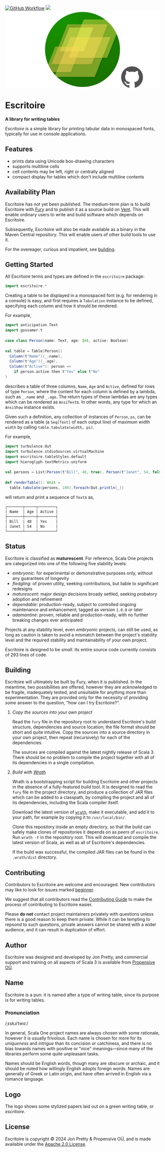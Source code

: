 [<img alt="GitHub Workflow" src="https://img.shields.io/github/actions/workflow/status/propensive/escritoire/main.yml?style=for-the-badge" height="24">](https://github.com/propensive/escritoire/actions)
[<img src="https://img.shields.io/discord/633198088311537684?color=8899f7&label=DISCORD&style=for-the-badge" height="24">](https://discord.gg/7b6mpF6Qcf)
<img src="/doc/images/github.png" valign="middle">

# Escritoire

__A library for writing tables__

_Escritoire_ is a simple library for printing tabular data in monospaced fonts,
typically for use in console applications.

## Features

- prints data using Unicode box-drawing characters
- supports multiline cells
- cell contents may be left, right or centrally aligned
- compact display for tables which don't include multiline contents


## Availability Plan

Escritoire has not yet been published. The medium-term plan is to build Escritoire
with [Fury](https://github.com/propensive/fury) and to publish it as a source build on
[Vent](https://github.com/propensive/vent). This will enable ordinary users to write and build
software which depends on Escritoire.

Subsequently, Escritoire will also be made available as a binary in the Maven
Central repository. This will enable users of other build tools to use it.

For the overeager, curious and impatient, see [building](#building).

## Getting Started

All Escritoire terms and types are defined in the `escritoire` package:
```scala
import escritoire.*
```

Creating a table to be displayed in a monospaced font (e.g. for rendering in a console) is easy,
and first requires a `Tabulation` instance to be defined, specifying each column and how it should
be rendered.

For example,
```scala
import anticipation.Text
import gossamer.t

case class Person(name: Text, age: Int, active: Boolean)

val table = Table[Person](
  Column(t"Name")(_.name),
  Column(t"Age")(_.age),
  Column(t"Active"): person =>
    if person.active then t"Yes" else t"No"
)
```
describes a table of three columns, `Name`, `Age` and `Active`, defined for rows of type `Person`,
where the content for each column is defined by a lambda, such as `_.name` and `_.age`. The return
types of these lambdas are any types which can be rendered as `AnsiText`s. In other words, any
type for which an `AnsiShow` instance exists.

Given such a definition, any collection of instances of `Person`, `ps`, can be rendered as a table
(a `Seq[Text]` of each output line) of maximum width `width` by calling
`table.tabulate(width, ps)`.

For example,
```scala
import turbulence.Out
import turbulence.stdioSources.virtualMachine
import escritoire.tableStyles.default
import hieroglyph.textMetrics.uniform

val persons = List(Person(t"Bill", 48, true), Person(t"Janet", 54, false))

def renderTable(): Unit =
  table.tabulate(persons, 100).foreach(Out.println(_))
```
will return and print a sequence of `Text`s as,
```
┌───────┬─────┬────────┐
│ Name  │ Age │ Active │
├───────┼─────┼────────┤
│ Bill  │ 48  │ Yes    │
│ Janet │ 54  │ No     │
└───────┴─────┴────────┘
```





## Status

Escritoire is classified as __maturescent__. For reference, Scala One projects are
categorized into one of the following five stability levels:

- _embryonic_: for experimental or demonstrative purposes only, without any guarantees of longevity
- _fledgling_: of proven utility, seeking contributions, but liable to significant redesigns
- _maturescent_: major design decisions broady settled, seeking probatory adoption and refinement
- _dependable_: production-ready, subject to controlled ongoing maintenance and enhancement; tagged as version `1.0.0` or later
- _adamantine_: proven, reliable and production-ready, with no further breaking changes ever anticipated

Projects at any stability level, even _embryonic_ projects, can still be used,
as long as caution is taken to avoid a mismatch between the project's stability
level and the required stability and maintainability of your own project.

Escritoire is designed to be _small_. Its entire source code currently consists
of 293 lines of code.

## Building

Escritoire will ultimately be built by Fury, when it is published. In the
meantime, two possibilities are offered, however they are acknowledged to be
fragile, inadequately tested, and unsuitable for anything more than
experimentation. They are provided only for the necessity of providing _some_
answer to the question, "how can I try Escritoire?".

1. *Copy the sources into your own project*
   
   Read the `fury` file in the repository root to understand Escritoire's build
   structure, dependencies and source location; the file format should be short
   and quite intuitive. Copy the sources into a source directory in your own
   project, then repeat (recursively) for each of the dependencies.

   The sources are compiled against the latest nightly release of Scala 3.
   There should be no problem to compile the project together with all of its
   dependencies in a single compilation.

2. *Build with [Wrath](https://github.com/propensive/wrath/)*

   Wrath is a bootstrapping script for building Escritoire and other projects in
   the absence of a fully-featured build tool. It is designed to read the `fury`
   file in the project directory, and produce a collection of JAR files which can
   be added to a classpath, by compiling the project and all of its dependencies,
   including the Scala compiler itself.
   
   Download the latest version of
   [`wrath`](https://github.com/propensive/wrath/releases/latest), make it
   executable, and add it to your path, for example by copying it to
   `/usr/local/bin/`.

   Clone this repository inside an empty directory, so that the build can
   safely make clones of repositories it depends on as _peers_ of `escritoire`.
   Run `wrath -F` in the repository root. This will download and compile the
   latest version of Scala, as well as all of Escritoire's dependencies.

   If the build was successful, the compiled JAR files can be found in the
   `.wrath/dist` directory.

## Contributing

Contributors to Escritoire are welcome and encouraged. New contributors may like
to look for issues marked
[beginner](https://github.com/propensive/escritoire/labels/beginner).

We suggest that all contributors read the [Contributing
Guide](/contributing.md) to make the process of contributing to Escritoire
easier.

Please __do not__ contact project maintainers privately with questions unless
there is a good reason to keep them private. While it can be tempting to
repsond to such questions, private answers cannot be shared with a wider
audience, and it can result in duplication of effort.

## Author

Escritoire was designed and developed by Jon Pretty, and commercial support and
training on all aspects of Scala 3 is available from [Propensive
O&Uuml;](https://propensive.com/).



## Name

Escritoire is a pun: it is named after a type of writing table, since its purpose is for writing tables.

### Pronunciation

/ˌɛskɹiˈtwɑː/

In general, Scala One project names are always chosen with some rationale,
however it is usually frivolous. Each name is chosen for more for its
_uniqueness_ and _intrigue_ than its concision or catchiness, and there is no
bias towards names with positive or "nice" meanings—since many of the libraries
perform some quite unpleasant tasks.

Names should be English words, though many are obscure or archaic, and it
should be noted how willingly English adopts foreign words. Names are generally
of Greek or Latin origin, and have often arrived in English via a romance
language.

## Logo

The logo shows some stylized papers laid out on a green writing table, or _escritoire_.

## License

Escritoire is copyright &copy; 2024 Jon Pretty & Propensive O&Uuml;, and
is made available under the [Apache 2.0 License](/license.md).

